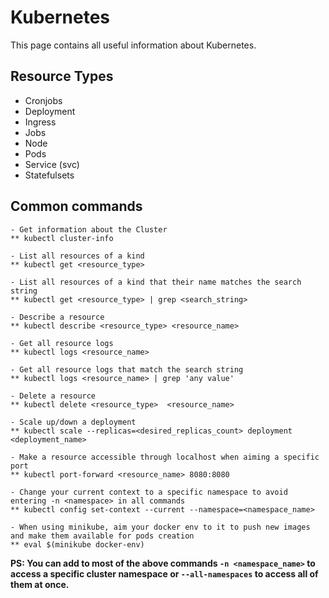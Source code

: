 # Kubernetes

This page contains all useful information about Kubernetes.

## Resource Types
- Cronjobs 
- Deployment 
- Ingress 
- Jobs
- Node
- Pods
- Service (svc)
- Statefulsets

## Common commands
```
- Get information about the Cluster
** kubectl cluster-info

- List all resources of a kind
** kubectl get <resource_type>

- List all resources of a kind that their name matches the search string
** kubectl get <resource_type> | grep <search_string>

- Describe a resource
** kubectl describe <resource_type> <resource_name>

- Get all resource logs
** kubectl logs <resource_name>

- Get all resource logs that match the search string
** kubectl logs <resource_name> | grep 'any value'

- Delete a resource
** kubectl delete <resource_type>  <resource_name>

- Scale up/down a deployment
** kubectl scale --replicas=<desired_replicas_count> deployment <deployment_name>

- Make a resource accessible through localhost when aiming a specific port
** kubectl port-forward <resource_name> 8080:8080

- Change your current context to a specific namespace to avoid entering -n <namespace> in all commands
** kubectl config set-context --current --namespace=<namespace_name>

- When using minikube, aim your docker env to it to push new images and make them available for pods creation
** eval $(minikube docker-env)
```
**PS: You can add to most of the above commands `-n <namespace_name>` to access a specific cluster namespace or `--all-namespaces` to access all of them at once.**